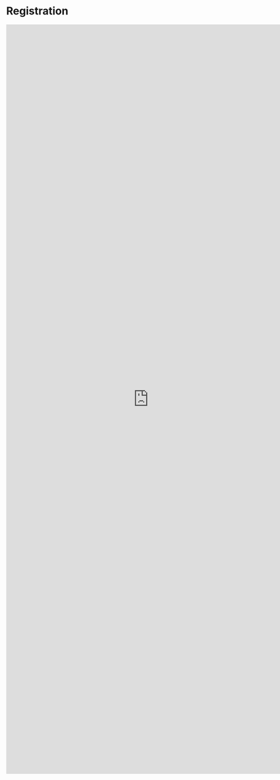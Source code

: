 # Registration

<iframe src="https://docs.google.com/forms/d/1iHab0cZdJmVOGRlg1awatJys8_unmMaHeV6BWmYTRTw/viewform?embedded=true" width="760" height="2000" frameborder="0" marginheight="0" marginwidth="0">Loading...</iframe>
